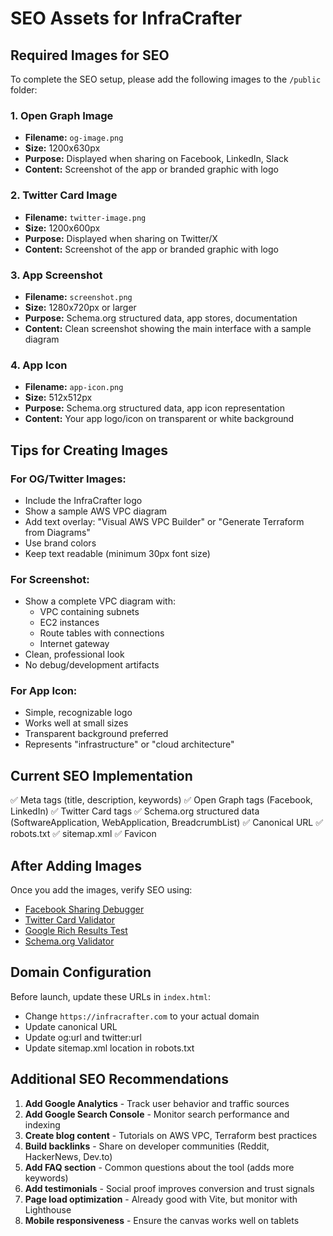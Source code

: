 # SEO Assets for InfraCrafter

## Required Images for SEO

To complete the SEO setup, please add the following images to the `/public` folder:

### 1. Open Graph Image
- **Filename:** `og-image.png`
- **Size:** 1200x630px
- **Purpose:** Displayed when sharing on Facebook, LinkedIn, Slack
- **Content:** Screenshot of the app or branded graphic with logo

### 2. Twitter Card Image
- **Filename:** `twitter-image.png`
- **Size:** 1200x600px
- **Purpose:** Displayed when sharing on Twitter/X
- **Content:** Screenshot of the app or branded graphic with logo

### 3. App Screenshot
- **Filename:** `screenshot.png`
- **Size:** 1280x720px or larger
- **Purpose:** Schema.org structured data, app stores, documentation
- **Content:** Clean screenshot showing the main interface with a sample diagram

### 4. App Icon
- **Filename:** `app-icon.png`
- **Size:** 512x512px
- **Purpose:** Schema.org structured data, app icon representation
- **Content:** Your app logo/icon on transparent or white background

## Tips for Creating Images

### For OG/Twitter Images:
- Include the InfraCrafter logo
- Show a sample AWS VPC diagram
- Add text overlay: "Visual AWS VPC Builder" or "Generate Terraform from Diagrams"
- Use brand colors
- Keep text readable (minimum 30px font size)

### For Screenshot:
- Show a complete VPC diagram with:
  - VPC containing subnets
  - EC2 instances
  - Route tables with connections
  - Internet gateway
- Clean, professional look
- No debug/development artifacts

### For App Icon:
- Simple, recognizable logo
- Works well at small sizes
- Transparent background preferred
- Represents "infrastructure" or "cloud architecture"

## Current SEO Implementation

✅ Meta tags (title, description, keywords)
✅ Open Graph tags (Facebook, LinkedIn)
✅ Twitter Card tags
✅ Schema.org structured data (SoftwareApplication, WebApplication, BreadcrumbList)
✅ Canonical URL
✅ robots.txt
✅ sitemap.xml
✅ Favicon

## After Adding Images

Once you add the images, verify SEO using:
- [Facebook Sharing Debugger](https://developers.facebook.com/tools/debug/)
- [Twitter Card Validator](https://cards-dev.twitter.com/validator)
- [Google Rich Results Test](https://search.google.com/test/rich-results)
- [Schema.org Validator](https://validator.schema.org/)

## Domain Configuration

Before launch, update these URLs in `index.html`:
- Change `https://infracrafter.com` to your actual domain
- Update canonical URL
- Update og:url and twitter:url
- Update sitemap.xml location in robots.txt

## Additional SEO Recommendations

1. **Add Google Analytics** - Track user behavior and traffic sources
2. **Add Google Search Console** - Monitor search performance and indexing
3. **Create blog content** - Tutorials on AWS VPC, Terraform best practices
4. **Build backlinks** - Share on developer communities (Reddit, HackerNews, Dev.to)
5. **Add FAQ section** - Common questions about the tool (adds more keywords)
6. **Add testimonials** - Social proof improves conversion and trust signals
7. **Page load optimization** - Already good with Vite, but monitor with Lighthouse
8. **Mobile responsiveness** - Ensure the canvas works well on tablets
